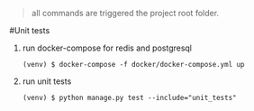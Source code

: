 >all commands are triggered the project root folder.

#Unit tests
1. run docker-compose for redis and postgresql

       (venv) $ docker-compose -f docker/docker-compose.yml up

1. run unit tests

       (venv) $ python manage.py test --include="unit_tests"